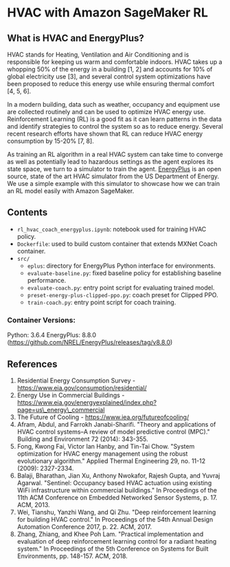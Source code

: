 # HVAC with Amazon SageMaker RL

## What is HVAC and EnergyPlus?

HVAC stands for Heating, Ventilation and Air Conditioning and is responsible for keeping us warm and comfortable indoors. HVAC takes up a whopping 50% of the energy in a building [1, 2] and accounts for 10% of global electricity use [3], and several control system optimizations have been proposed to reduce this energy use while ensuring thermal comfort [4, 5, 6].

In a modern building, data such as weather, occupancy and equipment use are collected routinely and can be used to optimize HVAC energy use. Reinforcement Learning (RL) is a good fit as it can learn patterns in the data and identify strategies to control the system so as to reduce energy. Several recent research efforts have shown that RL can reduce HVAC energy consumption by 15-20% [7, 8].

As training an RL algorithm in a real HVAC system can take time to converge as well as potentially lead to hazardous settings as the agent explores its state space, we turn to a simulator to train the agent. [EnergyPlus](https://energyplus.net/) is an open source, state of the art HVAC simulator from the US Department of Energy. We use a simple example with this simulator to showcase how we can train an RL model easily with Amazon SageMaker.

## Contents

* `rl_hvac_coach_energyplus.ipynb`: notebook used for training HVAC policy.
* `Dockerfile`: used to build custom container that extends MXNet Coach container.
* `src/`
  * `eplus`: directory for EnergyPlus Python interface for environments.
  * `evaluate-baseline.py`: fixed baseline policy for establishing baseline performance.
  * `evaluate-coach.py`: entry point script for evaluating trained model.
  * `preset-energy-plus-clipped-ppo.py`: coach preset for Clipped PPO.
  * `train-coach.py`: entry point script for coach training.

### Container Versions:

Python: 3.6.4
EnergyPlus: 8.8.0 (https://github.com/NREL/EnergyPlus/releases/tag/v8.8.0)

## References

1. Residential Energy Consumption Survey - https://www.eia.gov/consumption/residential/
2. Energy Use in Commercial Buildings - https://www.eia.gov/energyexplained/index.php?page=us\_energy\_commercial  
3. The Future of Cooling - https://www.iea.org/futureofcooling/ 
4. Afram, Abdul, and Farrokh Janabi-Sharifi. "Theory and applications of HVAC control systems–A review of model predictive control (MPC)." Building and Environment 72 (2014): 343-355.
5. Fong, Kwong Fai, Victor Ian Hanby, and Tin-Tai Chow. "System optimization for HVAC energy management using the robust evolutionary algorithm." Applied Thermal Engineering 29, no. 11-12 (2009): 2327-2334.
6. Balaji, Bharathan, Jian Xu, Anthony Nwokafor, Rajesh Gupta, and Yuvraj Agarwal. "Sentinel: Occupancy based HVAC actuation using existing WiFi infrastructure within commercial buildings." In Proceedings of the 11th ACM Conference on Embedded Networked Sensor Systems, p. 17. ACM, 2013.
7. Wei, Tianshu, Yanzhi Wang, and Qi Zhu. "Deep reinforcement learning for building HVAC control." In Proceedings of the 54th Annual Design Automation Conference 2017, p. 22. ACM, 2017.
8. Zhang, Zhiang, and Khee Poh Lam. "Practical implementation and evaluation of deep reinforcement learning control for a radiant heating system." In Proceedings of the 5th Conference on Systems for Built Environments, pp. 148-157. ACM, 2018.


